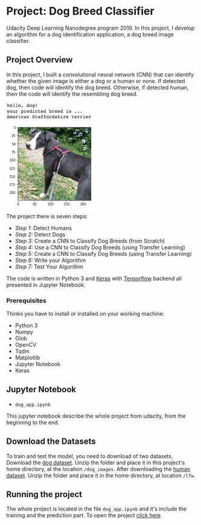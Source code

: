 # Project: Dog Breed Classifier
Udacity Deep Learning Nanodegree program 2019. In this project, I develop an algorithm for a dog identification application, a dog breed image classifier.

## Project Overview
In this project, I built a convolutional neural network (CNN) that can identify whether the given image is either a dog or a human or none. If detected dog, then code will identify the dog breed. Otherwise, if detected human, then the code will identify the resembling dog breed.

<img src="assets/sample_dog_output.png">

The project there is seven steps:
- _Step 1:_ Detect Humans
- _Step 2:_ Detect Dogs
- _Step 3:_ Create a CNN to Classify Dog Breeds (from Scratch)
- _Step 4:_ Use a CNN to Classify Dog Breeds (using Transfer Learning)
- _Step 5:_ Create a CNN to Classify Dog Breeds (using Transfer Learning)
- _Step 6:_ Write your Algorithm
- _Step 7:_ Test Your Algorithm

The code is written in Python 3 and [Keras](https://keras.io/) with [Tensorflow](https://www.tensorflow.org/) backend all presented in Jupyter Notebook.

### Prerequisites
Thinks you have to install or installed on your working machine:

- Python 3
- Numpy
- Glob
- OpenCV
- Tqdm
- Matplotlib
- Jupyter Notebook
- Keras

## Jupyter Notebook
- `dog_app.ipynb`

This jupyter notebook describe the whole project from udacity, from the beginning to the end.

## Download the Datasets
To train and test the model, you need to download of two datasets. Download the [dog dataset](https://s3-us-west-1.amazonaws.com/udacity-aind/dog-project/dogImages.zip). Unzip the folder and place it in this project's home directory, at the location `/dog_images`. After downloading the [human dataset](https://s3-us-west-1.amazonaws.com/udacity-aind/dog-project/lfw.zip). Unzip the folder and place it in the home directory, at location `/lfw`.

## Running the project
The whole project is located in the file `dog_app.ipynb` and it's include the training and the prediction part.
To open the project [click here](https://github.com/buzutilucas/dog-breed-classifier/blob/master/dog_app.ipynb)
